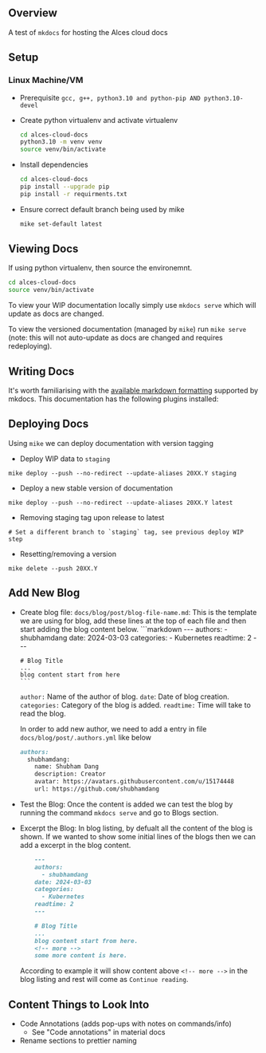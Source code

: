 ## Overview

A test of `mkdocs` for hosting the Alces cloud docs

## Setup

### Linux Machine/VM
- Prerequisite
  `gcc, g++, python3.10 and python-pip AND python3.10-devel`

- Create python virtualenv and activate virtualenv
  ```bash
  cd alces-cloud-docs
  python3.10 -m venv venv
  source venv/bin/activate
  ```

-  Install dependencies
   ```bash
   cd alces-cloud-docs
   pip install --upgrade pip
   pip install -r requirments.txt
   ```

- Ensure correct default branch being used by mike
  ```bash
  mike set-default latest
  ```

## Viewing Docs

If using python virtualenv, then source the environemnt.
  ```bash
  cd alces-cloud-docs
  source venv/bin/activate
  ```

To view your WIP documentation locally simply use `mkdocs serve` which will update as docs are changed. 

To view the versioned documentation (managed by `mike`) run `mike serve` (note: this will not auto-update as docs are changed and requires redeploying).

## Writing Docs

It's worth familiarising with the [available markdown formatting](https://www.mkdocs.org/user-guide/writing-your-docs/#writing-with-markdown) supported by mkdocs. This documentation has the following plugins installed:


## Deploying Docs

Using `mike` we can deploy documentation with version tagging

- Deploy WIP data to `staging` 
```
mike deploy --push --no-redirect --update-aliases 20XX.Y staging
```

- Deploy a new stable version of documentation
```
mike deploy --push --no-redirect --update-aliases 20XX.Y latest
```

- Removing staging tag upon release to latest 
```
# Set a different branch to `staging` tag, see previous deploy WIP step
```

- Resetting/removing a version 
```
mike delete --push 20XX.Y
```

## Add New Blog

- Create blog file:
    `docs/blog/post/blog-file-name.md`: This is the template we are using for blog, add these lines at the top of each file and then start adding the blog content below.
      ```markdown
      ---
      authors:
        - shubhamdang
      date: 2024-03-03
      categories:
        - Kubernetes
      readtime: 2
      ---

      # Blog Title
      ...
      blog content start from here
      ```

    `author:` Name of the author of blog.
    `date`: Date of blog creation.
    `categories:` Category of the blog is added.
    `readtime:` Time will take to read the blog.

    In order to add new author, we need to add a entry in file `docs/blog/post/.authors.yml` like below
    ```markdown
    authors:
      shubhamdang:
        name: Shubham Dang
        description: Creator
        avatar: https://avatars.githubusercontent.com/u/15174448
        url: https://github.com/shubhamdang
    ```

- Test the Blog:
  Once the content is added we can test the blog by running the command `mkdocs serve` and go to Blogs section.

- Excerpt the Blog:
  In blog listing, by defualt all the content of the blog is shown. If we wanted to show some initial lines of the blogs then we can add a excerpt in the blog content.

  ```markdown
      ---
      authors:
        - shubhamdang
      date: 2024-03-03
      categories:
        - Kubernetes
      readtime: 2
      ---

      # Blog Title
      ...
      blog content start from here.
      <!-- more -->
      some more content is here.
  ```

  According to example it will show content above `<!-- more -->` in the blog listing and rest will come as `Continue reading`.


## Content Things to Look Into

- Code Annotations (adds pop-ups with notes on commands/info) 
    - See "Code annotations" in material docs
- Rename sections to prettier naming
